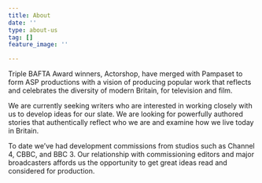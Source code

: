 ```yaml
---
title: About
date: ''
type: about-us
tag: []
feature_image: ''

---
```

Triple BAFTA Award winners, Actorshop, have merged with Pampaset to form ASP productions with a vision of producing popular work that reflects and celebrates the diversity of modern Britain, for television and film.

We are currently seeking writers who are interested in working closely with us to develop ideas for our slate. We are looking for powerfully authored stories that authentically reflect who we are and examine how we live today in Britain.

To date we’ve had development commissions from studios such as Channel 4, CBBC, and BBC 3. Our relationship with commissioning editors and major broadcasters affords us the opportunity to get great ideas read and considered for production.